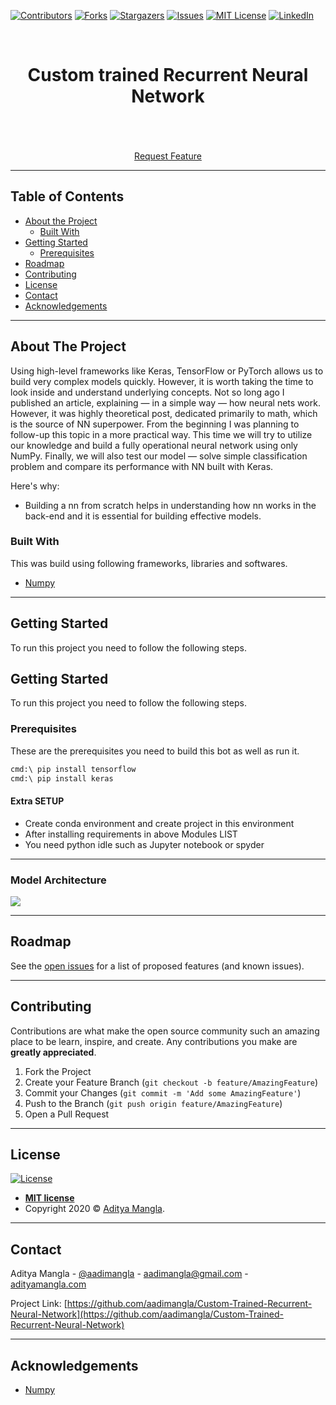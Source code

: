 [![Contributors][contributors-shield]][contributors-url]
[![Forks][forks-shield]][forks-url]
[![Stargazers][stars-shield]][stars-url]
[![Issues][issues-shield]](https://github.com/aadimangla/Custom-Trained-Recurrent-Neural-Network/issues)
[![MIT License][license-shield]][license-url]
[![LinkedIn][linkedin-shield]][linkedin-url]



<!-- PROJECT LOGO -->
<br />
<p align="center">
<!--   <a href="">
    <img src="images/logo.png" alt="Logo" width="80" height="80">
  </a> -->

  <h1 align="center">Custom trained Recurrent Neural Network</h1>

  <p align="center">
    <!-- An awesome README template to jumpstart your projects! -->
    <br />
<!--     <a href=""><strong>Explore the docs »</strong></a> -->
    <br />
    <br />
    <!--<a href="">View Demo</a>
    ·
    <a href="">Report Bug</a>
    · -->
    <a href="https://github.com/aadimangla/Custom-Trained-Recurrent-Neural-Network/issues">Request Feature</a>
  </p>
</p>


---
<!-- TABLE OF CONTENTS -->
## Table of Contents

* [About the Project](#about-the-project)
  * [Built With](#built-with)
* [Getting Started](#getting-started)
  * [Prerequisites](#prerequisites)
* [Roadmap](#roadmap)
* [Contributing](#contributing)
* [License](#license)
* [Contact](#contact)
* [Acknowledgements](#acknowledgements)

---

<!-- ABOUT THE PROJECT -->
## About The Project
Using high-level frameworks like Keras, TensorFlow or PyTorch allows us to build very complex models quickly. However, it is worth taking the time to look inside and understand underlying concepts. Not so long ago I published an article, explaining — in a simple way — how neural nets work. However, it was highly theoretical post, dedicated primarily to math, which is the source of NN superpower. From the beginning I was planning to follow-up this topic in a more practical way. This time we will try to utilize our knowledge and build a fully operational neural network using only NumPy. Finally, we will also test our model — solve simple classification problem and compare its performance with NN built with Keras.

Here's why:
* Building a nn from scratch helps in understanding how nn works in the back-end and it is essential for building effective models.


### Built With

This was build using following frameworks, libraries and softwares.
* [Numpy](https://numpy.org/)

---
<!-- GETTING STARTED -->
## Getting Started

To run this project you need to follow the following steps.

## Getting Started

To run this project you need to follow the following steps.

### Prerequisites

These are the prerequisites you need to build this bot as well as run it.

```sh
cmd:\ pip install tensorflow
cmd:\ pip install keras
```
#### Extra SETUP
- Create conda environment and create project in this environment
- After installing requirements in above Modules LIST
- You need python idle such as Jupyter notebook or spyder
<!-- #### How to Train ?
- ##### To use default Rasa configs
```sh
$ rasa train
```
- ##### To use spacy config pipeline (Fast to train)
```sh
$ rasa train -c spacy_config.yml
```
-->

<!-- #### How to run 
- ##### To run action server
```sh
$ rasa run actions --actions actionserver.actions
```
- ##### To run rasa in debug mode to inspect slot filling and entities ..,
```sh
$ rasa shell --debug
```
- ##### To run rasa in normal shell
```sh
$ rasa shell
```
-->
---
### Model Architecture
![](images/conv_mnist.png)

---
<!-- USAGE EXAMPLES -->



<!-- ROADMAP -->
## Roadmap

See the [open issues](https://github.com/aadimangla/Custom-Trained-Recurrent-Neural-Network/issues) for a list of proposed features (and known issues).


---
<!-- CONTRIBUTING -->
## Contributing

Contributions are what make the open source community such an amazing place to be learn, inspire, and create. Any contributions you make are **greatly appreciated**.

1. Fork the Project
2. Create your Feature Branch (`git checkout -b feature/AmazingFeature`)
3. Commit your Changes (`git commit -m 'Add some AmazingFeature'`)
4. Push to the Branch (`git push origin feature/AmazingFeature`)
5. Open a Pull Request

---

<!-- LICENSE -->


## License

[![License](http://img.shields.io/:license-mit-blue.svg?style=flat-square)](http://badges.mit-license.org)

- **[MIT license](http://opensource.org/licenses/mit-license.php)**
- Copyright 2020 © <a href="http://adityamangla.com" target="_blank">Aditya Mangla</a>.

---

<!-- CONTACT -->
## Contact

Aditya Mangla - [@aadimangla](https://twitter.com/aadimangla) - aadimangla@gmail.com - [adityamangla.com](http://www.adityamangla.com/index.html)

Project Link: [https://github.com/aadimangla/Custom-Trained-Recurrent-Neural-Network](https://github.com/aadimangla/Custom-Trained-Recurrent-Neural-Network)

---

<!-- ACKNOWLEDGEMENTS -->
## Acknowledgements
* [Numpy](https://numpy.org/)





<!-- MARKDOWN LINKS & IMAGES -->
<!-- https://www.markdownguide.org/basic-syntax/#reference-style-links -->
[contributors-shield]: https://img.shields.io/github/contributors/aadimangla/Custom-Trained-Recurrent-Neural-Network.svg?style=flat-square
[contributors-url]: https://github.com/aadimangla/Custom-Trained-Recurrent-Neural-Network/graphs/contributors
[forks-shield]: https://img.shields.io/github/forks/aadimangla/Custom-Trained-Recurrent-Neural-Network.svg?style=flat-square
[forks-url]: https://github.com/aadimangla/Custom-Trained-Recurrent-Neural-Network/network/members
[stars-shield]: https://img.shields.io/github/stars/aadimangla/Custom-Trained-Recurrent-Neural-Network.svg?style=flat-square
[stars-url]: https://github.com/aadimangla/Custom-Trained-Recurrent-Neural-Network/stargazers
[issues-shield]: https://img.shields.io/github/issues/aadimangla/Custom-Trained-Recurrent-Neural-Network.svg?style=flat-square
[issues-url]: https://github.com/aadimangla/Custom-Trained-Recurrent-Neural-Network/issues
[license-shield]: https://img.shields.io/github/license/aadimangla/Custom-Trained-Recurrent-Neural-Network.svg?style=flat-square
[license-url]: https://github.com/aadimangla/Custom-Trained-Recurrent-Neural-Network/blob/master/LICENSE.txt
[linkedin-shield]: https://img.shields.io/badge/-LinkedIn-black.svg?style=flat-square&logo=linkedin&colorB=555
[linkedin-url]: https://linkedin.com/in/aadimangla
[product-screenshot]: images/screenshot.png
